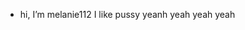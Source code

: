 - hi, I’m melanie112
I like pussy  yeanh yeah yeah yeah

<!---
melanie112/melanie112 is a ✨ special ✨ repository because its `README.md` (this file) appears on your GitHub profile.
You can click the Preview link to take a look at your changes.
--->

